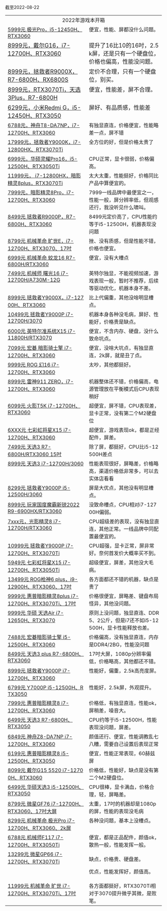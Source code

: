截至2022-08-22

<table>
<tr><td valign="middle" rowspan="1" colspan="2" style="word-break: break-all;" align="center">2022年游戏本开箱</td></tr>
<tr><td valign="top" colspan="1" rowspan="1"><a target="_blank" href="http://mp.weixin.qq.com/s?__biz=MzA5MzcxNjQwNw==&amp;mid=2649897368&amp;idx=1&amp;sn=ccdf43c79f0a4b72a25e8ff532ca2389&amp;chksm=885f3340bf28ba5610dd24fbc8acfe19b51df784acd36c88190c0b2bf8c7d85c567d795ce20c&amp;scene=21#wechat_redirect" textvalue="5999元 极光Pro，i5-12450H、RTX3060" linktype="text" imgurl="" imgdata="null" data-itemshowtype="0" tab="innerlink" data-linktype="2" hasload="1">5999元 极光Pro，i5-12450H、RTX3060</a><br></td><td valign="top" colspan="1" rowspan="1" style="word-break: break-all;">便宜，性能、屏都没什么问题。<br></td></tr>
<tr><td valign="top" colspan="1" rowspan="1"><a target="_blank" href="http://mp.weixin.qq.com/s?__biz=MzA5MzcxNjQwNw==&amp;mid=2649897104&amp;idx=1&amp;sn=cd7ebab547a9a9b20c8b66c48c08b90c&amp;chksm=885f3248bf28bb5ee92f6cdd6de87da795e2af5fc3105d719925fdf2abcd4e67e33dab141aaf&amp;scene=21#wechat_redirect" textvalue="8999元，戴尔G16，i7-12700H、RTX3060" linktype="text" imgurl="" imgdata="null" data-itemshowtype="0" tab="innerlink" data-linktype="2" style="font-size: 18px;" hasload="1"><span style="font-size: 18px;">8999元，戴尔G16，i7-12700H、RTX3060</span></a><br></td><td valign="top" colspan="1" rowspan="1" style="word-break: break-all;"><span style="font-size: 18px;">提升了16比10的16吋，2.5k屏，还是只有一个硬盘位，价格也偏高，性能没问题。<br></span></td></tr>
<tr><td valign="top" colspan="1" rowspan="1"><a target="_blank" href="http://mp.weixin.qq.com/s?__biz=MzA5MzcxNjQwNw==&amp;mid=2649896970&amp;idx=1&amp;sn=fab9dd0453c2aa9a8dcf9f58f6467bd3&amp;chksm=885f32d2bf28bbc45965f7e29f7762cbba71a180696a36ea9abab1482b59b226c226863fa1ae&amp;scene=21#wechat_redirect" textvalue="8999元，拯救者R9000X，R7-6800H、RX6800S" linktype="text" imgurl="" imgdata="null" data-itemshowtype="0" tab="innerlink" data-linktype="2" style="font-size: 18px;" hasload="1"><span style="font-size: 18px;">8999元，拯救者R9000X，R7-6800H、RX6800S</span></a><br></td><td valign="top" colspan="1" rowspan="1" style="word-break: break-all;"><span style="font-size: 18px;">定价不合理，只有一个硬盘位，别买。<br></span></td></tr>
<tr><td valign="top" colspan="1" rowspan="1"><a target="_blank" href="http://mp.weixin.qq.com/s?__biz=MzA5MzcxNjQwNw==&amp;mid=2649896673&amp;idx=1&amp;sn=fd3ceacaaf6368e5655df22a3f114a3f&amp;chksm=885f3c39bf28b52f30e6db96a22fff1ab3e786ee7856666c195f96a7016400620a93fe3d937b&amp;scene=21#wechat_redirect" textvalue="8999元，RTX3070Ti，天选3Plus，R7-6800H" linktype="text" imgurl="" imgdata="null" data-itemshowtype="0" tab="innerlink" data-linktype="2" style="font-size: 18px;" hasload="1"><span style="font-size: 18px;">8999元，RTX3070Ti，天选3Plus，R7-6800H</span></a><br></td><td valign="top" colspan="1" rowspan="1" style="word-break: break-all;"><span style="font-size: 18px;">便宜，性能差，屏不合理。<br></span></td></tr>
<tr><td valign="top" colspan="1" rowspan="1"><a target="_blank" href="http://mp.weixin.qq.com/s?__biz=MzA5MzcxNjQwNw==&amp;mid=2649896515&amp;idx=1&amp;sn=db4f80571e7aaa892400310a29940821&amp;chksm=885f3c9bbf28b58d4f1ec6d6120269955bda6070dd1ecbc893a2d7ce48e46c2f45f53ee42ccb&amp;scene=21#wechat_redirect" textvalue="6299元，小米Redmi G，i5-12450H、RTX3050" linktype="text" imgurl="" imgdata="null" data-itemshowtype="0" tab="innerlink" data-linktype="2" style="font-size: 18px;" hasload="1"><span style="font-size: 18px;">6299元，小米Redmi G，i5-12450H、RTX3050</span></a><br></td><td valign="top" colspan="1" rowspan="1" style="word-break: break-all;"><span style="font-size: 18px;">屏好、有品质感，性能差<br></span></td></tr>
<tr><td valign="top" colspan="1" rowspan="1"><a target="_blank" href="http://mp.weixin.qq.com/s?__biz=MzA5MzcxNjQwNw==&amp;mid=2649896450&amp;idx=1&amp;sn=b1826d5f76aaac20fa59d26725a557e2&amp;chksm=885f3cdabf28b5ccc58c7d11ed229c9cfb33aa7351902cbcd4953f5ebe7fd05ff5dad68c1950&amp;scene=21#wechat_redirect" textvalue="6788元，神舟T8-DA7NP，i7-12700H、RTX3060" linktype="text" imgurl="" imgdata="null" data-itemshowtype="0" tab="innerlink" data-linktype="2" hasload="1">6788元，神舟T8-DA7NP，i7-12700H、RTX3060</a><br></td><td valign="top" colspan="1" rowspan="1" style="word-break: break-all;">有独显直连，价格便宜，性能略差一点，屏不错<br></td></tr>
<tr><td valign="top" colspan="1" rowspan="1"><a target="_blank" href="http://mp.weixin.qq.com/s?__biz=MzA5MzcxNjQwNw==&amp;mid=2649896228&amp;idx=1&amp;sn=e914ba7e3db010f4aec206c0ee348eab&amp;chksm=885f3ffcbf28b6ea37e9f90b6fb2d10efe05c8fe07022e9c9169f9118251f29facfcac4b6111&amp;scene=21#wechat_redirect" textvalue="17999元，拯救者Y9000K，i7-12800HX、RTX3070Ti" linktype="text" imgurl="" imgdata="null" data-itemshowtype="0" tab="innerlink" data-linktype="2" hasload="1">17999元，拯救者Y9000K，i7-12800HX、RTX3070Ti</a><br></td><td valign="top" colspan="1" rowspan="1" style="word-break: break-all;">全方位的好，但是价格太贵了<br></td></tr>
<tr><td valign="top" colspan="1" rowspan="1"><a target="_blank" href="http://mp.weixin.qq.com/s?__biz=MzA5MzcxNjQwNw==&amp;mid=2649895981&amp;idx=1&amp;sn=55ce1e4258eabec122940272278ac6ce&amp;chksm=885f3ef5bf28b7e3b46a05053722931aa8455dd7a82c8b82db31da6d14d61c9cff33da945ae7&amp;scene=21#wechat_redirect" textvalue="6999元，华硕灵耀Pro16，i5-12500H、RTX3050Ti" linktype="text" imgurl="" imgdata="null" data-itemshowtype="0" tab="innerlink" data-linktype="2" hasload="1">6999元，华硕灵耀Pro16，i5-12500H、RTX3050Ti</a><br></td><td valign="top" colspan="1" rowspan="1" style="word-break: break-all;">CPU正常，显卡很弱，价格偏高。<br></td></tr>
<tr><td valign="top" colspan="1" rowspan="1"><a target="_blank" href="http://mp.weixin.qq.com/s?__biz=MzA5MzcxNjQwNw==&amp;mid=2649895836&amp;idx=1&amp;sn=7ad29a6ab54c9dda9dd557d9aa32a9cc&amp;chksm=885f3944bf28b05233e7bfe188292fe99cc6321098f6a3856c92f305d2c6f6dc07f6a22598c9&amp;scene=21#wechat_redirect" textvalue="11999元， i7-12800HX，暗影精灵8plus，RTX3070Ti" linktype="text" imgurl="" imgdata="null" data-itemshowtype="0" tab="innerlink" data-linktype="2" hasload="1">11999元， i7-12800HX，暗影精灵8plus，RTX3070Ti</a><br></td><td valign="top" colspan="1" rowspan="1" style="word-break: break-all;">太大太重，性能挺好，价格同比产品中算便宜的。<br></td></tr>
<tr><td valign="top" colspan="1" rowspan="1"><a target="_blank" href="http://mp.weixin.qq.com/s?__biz=MzA5MzcxNjQwNw==&amp;mid=2649895594&amp;idx=1&amp;sn=2407d17af398bc88b9d4debc8512e658&amp;chksm=885f3872bf28b16464339864f067e53b102ec3061b1dcf312840a7b923b033bd06fa4fbd96bf&amp;scene=21#wechat_redirect" textvalue="7999元，暗影精灵8Pro，i7-12700H、RTX3060" linktype="text" imgurl="" imgdata="null" data-itemshowtype="0" tab="innerlink" data-linktype="2" hasload="1">7999元，暗影精灵8Pro，i7-12700H、RTX3060</a><br></td><td valign="top" colspan="1" rowspan="1" style="word-break: break-all;">7999一线品牌中最便宜之一，性能一般，屏分辨率低，但观感还行，我没听见什么啸叫。<br></td></tr>
<tr><td valign="top" colspan="1" rowspan="1"><a target="_blank" href="http://mp.weixin.qq.com/s?__biz=MzA5MzcxNjQwNw==&amp;mid=2649895030&amp;idx=1&amp;sn=369da2f5f44861f1cd6f2eee744daf08&amp;chksm=885f3aaebf28b3b84c094ad5e0e9523153c7928d74ce1d0362088f7f1b9ed69cc04ea212b982&amp;scene=21#wechat_redirect" textvalue="8499元 拯救者R9000P，R7-6800H、RTX3060" linktype="text" imgurl="" imgdata="null" data-itemshowtype="0" tab="innerlink" data-linktype="2" hasload="1">8499元 拯救者R9000P，R7-6800H、RTX3060</a><br></td><td valign="top" colspan="1" rowspan="1" style="word-break: break-all;">8499元定价高了，CPU性能约等于i5-12500H，机器表现没问题<br></td></tr>
<tr><td valign="top" colspan="1" rowspan="1"><a target="_blank" href="http://mp.weixin.qq.com/s?__biz=MzA5MzcxNjQwNw==&amp;mid=2649894918&amp;idx=1&amp;sn=ad1b9db977b1270bd5f737ba222e2159&amp;chksm=885f3adebf28b3c8d2c312b726b9fe0bd43762dc6c5684f44e838b8f09aef42027993356ea0f&amp;scene=21#wechat_redirect" textvalue="8799元 机械革命 旷世E，i7-12700H、RTX3070、17吋" linktype="text" imgurl="" imgdata="null" data-itemshowtype="0" tab="innerlink" data-linktype="2" hasload="1">8799元 机械革命 旷世E，i7-12700H、RTX3070、17吋</a><br></td><td valign="top" colspan="1" rowspan="1" style="word-break: break-all;">挫、没有质感，但是性能不错，价格也便宜。<br></td></tr>
<tr><td valign="top" colspan="1" rowspan="1"><a target="_blank" href="http://mp.weixin.qq.com/s?__biz=MzA5MzcxNjQwNw==&amp;mid=2649894681&amp;idx=1&amp;sn=633181bab70114b848516b7ad9aee294&amp;chksm=885f25c1bf28acd7359f493946826f2693c20c58b7a1c2112e52df37d88697a52744857a8201&amp;scene=21#wechat_redirect" textvalue="6999元 机械革命 蛟龙16 R7-6800H/RTX3060" linktype="text" imgurl="" imgdata="null" data-itemshowtype="0" tab="innerlink" data-linktype="2" hasload="1">6999元 机械革命 蛟龙16 R7-6800H/RTX3060</a><br></td><td valign="top" colspan="1" rowspan="1" style="word-break: break-all;">便宜，没有大槽点<br></td></tr>
<tr><td valign="top" colspan="1" rowspan="1"><a target="_blank" href="http://mp.weixin.qq.com/s?__biz=MzA5MzcxNjQwNw==&amp;mid=2649894575&amp;idx=1&amp;sn=fa1585ad947a1295f1f16706be3257bf&amp;chksm=885f2477bf28ad613c68617084310404510cb2323a2aaf05d237ae59bf03f7ab1cf161ca3e77&amp;scene=21#wechat_redirect" textvalue="7499元 机械师 曙光16 i7-12700H/A730M-12G" linktype="text" imgurl="" imgdata="null" data-itemshowtype="0" tab="innerlink" data-linktype="2" hasload="1">7499元 机械师 曙光16 i7-12700H/A730M-12G</a><br></td><td valign="top" colspan="1" rowspan="1" style="word-break: break-all;">英特尔独显，不能视频加速，游戏表现一般，暂时不推荐，后续等驱动优化，机器本身不差。<br></td></tr>
<tr><td valign="top" colspan="1" rowspan="1" style="word-break: break-all;"><a target="_blank" href="http://mp.weixin.qq.com/s?__biz=MzA5MzcxNjQwNw==&amp;mid=2649894464&amp;idx=1&amp;sn=61314c914ade0a9a5ea532c1872acfc9&amp;chksm=885f2498bf28ad8efa5893dd39690c61b0e8e3ebc4a897ffe0daf41552ff8d191e1d3ad0e34f&amp;scene=21#wechat_redirect" textvalue="8999元 拯救者Y9000X，i7-12700H、RTX3060" linktype="text" imgurl="" imgdata="null" data-itemshowtype="0" tab="innerlink" data-linktype="2" hasload="1">8999元 拯救者Y9000X，i7-12700H、RTX3060</a><br></td><td valign="top" colspan="1" rowspan="1" style="word-break: break-all;">比上代偏重，其他没啥明显槽点。<br></td></tr>
<tr><td valign="top" colspan="1" rowspan="1"><a target="_blank" href="http://mp.weixin.qq.com/s?__biz=MzA5MzcxNjQwNw==&amp;mid=2649894172&amp;idx=1&amp;sn=b5d39c462e4246f268c963cd83ee7373&amp;chksm=885f27c4bf28aed2c3e9368852344292220dc9a9e719831c59aee325655be5293531e45bffb0&amp;scene=21#wechat_redirect" textvalue="10499元 拯救者Y9000P i7-12700H/3070" linktype="text" imgurl="" imgdata="null" data-itemshowtype="0" tab="innerlink" data-linktype="2" hasload="1">10499元 拯救者Y9000P i7-12700H/3070</a><br></td><td valign="top" colspan="1" rowspan="1" style="word-break: break-all;">机器本身各种没毛病，屏好、性能好，价格贵是缺点。<br></td></tr>
<tr><td valign="top" colspan="1" rowspan="1"><a target="_blank" href="http://mp.weixin.qq.com/s?__biz=MzA5MzcxNjQwNw==&amp;mid=2649894067&amp;idx=1&amp;sn=e5ad94a025e8bd8f8b76a4b836b159d3&amp;chksm=885f266bbf28af7d99107f20ff459bf3c6d00c45ddb95a9f5fe02da5084d57d35436604293ca&amp;scene=21#wechat_redirect" textvalue="6000元 英特尔准系统X15 i7-11800H/RTX3070" linktype="text" imgurl="" imgdata="null" data-itemshowtype="0" tab="innerlink" data-linktype="2" hasload="1">6000元 英特尔准系统X15 i7-11800H/RTX3070</a><br></td><td valign="top" colspan="1" rowspan="1" style="word-break: break-all;">便宜，不含内存、硬盘，没什么致命坑点。<br></td></tr>
<tr><td valign="top" colspan="1" rowspan="1"><a target="_blank" href="http://mp.weixin.qq.com/s?__biz=MzA5MzcxNjQwNw==&amp;mid=2649893896&amp;idx=1&amp;sn=bbef1a2a18daa563ac4bd7510e60cbde&amp;chksm=885f26d0bf28afc66f92b18ad579ab11742611fd70aa0c289b8acdedc3b027b0c60004285924&amp;scene=21#wechat_redirect" textvalue="7099元 宏碁 暗影骑士擎 i7-12700H、RTX3060" linktype="text" imgurl="" imgdata="null" data-itemshowtype="0" tab="innerlink" data-linktype="2" wah-hotarea="click" hasload="1">7099元 宏碁 暗影骑士擎 i7-12700H、RTX3060</a><br></td><td valign="top" colspan="1" rowspan="1" style="word-break: break-all;">便宜，没啥大坑点，有独显直连，2k屏，就是丑了点。<br></td></tr>
  <tr><td valign="top" colspan="1" rowspan="1"><a target="_blank" href="http://mp.weixin.qq.com/s?__biz=MzA5MzcxNjQwNw==&amp;mid=2649893818&amp;idx=1&amp;sn=5d0cd500050ebf58269703e1dd61c14d&amp;chksm=885f2162bf28a874c9a1fcf63d2c866198a9dd24ccfad168812f4fb0cdf206958755bc8bc062&amp;scene=21#wechat_redirect" textvalue="9999元 ROG 幻16 i7-12700H、RTX3060" linktype="text" imgurl="" imgdata="null" data-itemshowtype="0" tab="innerlink" data-linktype="2" wah-hotarea="click" hasload="1">9999元 ROG 幻16 i7-12700H、RTX3060</a><br></td><td valign="top" colspan="1" rowspan="1" style="word-break: break-all;">太吵，其他都挺好。<br></td></tr>
  <tr><td valign="top" colspan="1" rowspan="1"><a target="_blank" href="http://mp.weixin.qq.com/s?__biz=MzA5MzcxNjQwNw==&amp;mid=2649893375&amp;idx=1&amp;sn=5eeed876da71e028c9271dd0ced3d190&amp;chksm=885f2327bf28aa31933aa0cbff1ad24ef884a6505196305b05036046f2bfca95a93dcbe8cad3&amp;scene=21#wechat_redirect" textvalue="8999元 雷神911 ZERO，i7-12700H、RTX3060" linktype="text" imgurl="" imgdata="null" data-itemshowtype="0" tab="innerlink" data-linktype="2" wah-hotarea="click" hasload="1">8999元 雷神911 ZERO，i7-12700H、RTX3060</a><br></td><td valign="top" colspan="1" rowspan="1" style="word-break: break-all;">机器整体还不错，价格偏高，电源管理放在平衡模式后CPU表现稍好<br></td></tr>
  <tr><td valign="top" colspan="1" rowspan="1"><a target="_blank" href="http://mp.weixin.qq.com/s?__biz=MzA5MzcxNjQwNw==&amp;mid=2649893192&amp;idx=1&amp;sn=e083f3d1c49be371bc662ae461b7b915&amp;chksm=885f2390bf28aa86944e850722fb6772b18214d7bbaa639bb5c232236c29c857805252e51f98&amp;scene=21#wechat_redirect" textvalue="6099元 火影T5K i7-12700H、RTX3060" linktype="text" imgurl="" imgdata="null" data-itemshowtype="0" tab="innerlink" data-linktype="2" wah-hotarea="click" hasload="1">6099元 火影T5K i7-12700H、RTX3060</a><br></td><td valign="top" colspan="1" rowspan="1" style="word-break: break-all;">超便宜，屏不错，CPU表现差，显卡正常，没有第二个M2硬盘位<br></td></tr>
  <tr><td valign="top" colspan="1" rowspan="1"><a target="_blank" href="http://mp.weixin.qq.com/s?__biz=MzA5MzcxNjQwNw==&amp;mid=2649892156&amp;idx=1&amp;sn=4854a0f54d65bb2e2e00b8e512c4a9ae&amp;chksm=885f2fe4bf28a6f2b682fc110cbb0a8da46a2586061d7f1eba47c054aefd9d4bbefa50ab4d6a&amp;scene=21#wechat_redirect" textvalue="6XXX元 七彩虹将星X15 i7-12700H、RTX3060" linktype="text" imgurl="" imgdata="null" data-itemshowtype="0" tab="innerlink" data-linktype="2" wah-hotarea="click" hasload="1">6XXX元 七彩虹将星X15 i7-12700H、RTX3060</a><br></td><td valign="top" colspan="1" rowspan="1" style="word-break: break-all;">超便宜，游戏表现ok，都是正经配件，屏差。<br></td></tr>
  <tr><td valign="top" colspan="1" rowspan="1"><a target="_blank" href="http://mp.weixin.qq.com/s?__biz=MzA5MzcxNjQwNw==&amp;mid=2649892582&amp;idx=1&amp;sn=663b713140b40e108f7fdf91b653cd92&amp;chksm=885f2c3ebf28a528be151b1a24bd2e85b7a1c2e8f636406e074658899719c8458244ad9afbf1&amp;scene=21#wechat_redirect" textvalue="7499元 天选3 R7-6800H/RTX3060 15吋" linktype="text" imgurl="" imgdata="null" data-itemshowtype="0" tab="innerlink" data-linktype="2" wah-hotarea="click" hasload="1">7499元 天选3 R7-6800H/RTX3060 15吋</a><br></td><td valign="top" colspan="1" rowspan="1" style="word-break: break-all;">除了屏，都挺好，CPU比i5-12500H差点<br></td></tr>
  <tr><td valign="top" colspan="1" rowspan="1"><a target="_blank" href="http://mp.weixin.qq.com/s?__biz=MzA5MzcxNjQwNw==&amp;mid=2649891873&amp;idx=1&amp;sn=9a9a75a00382bc75d14410a3f4d5c432&amp;chksm=885f2ef9bf28a7ef705ca7fb48e0f85420b42c30fff92cec20b690ebf63768227a3c41b994ab&amp;scene=21#wechat_redirect" textvalue="8999元 天选3 i7-12700H/3060" linktype="text" imgurl="" imgdata="null" data-itemshowtype="0" tab="innerlink" data-linktype="2" wah-hotarea="click" hasload="1">8999元 天选3 i7-12700H/3060</a><br></td><td valign="top" colspan="1" rowspan="1" style="word-break: break-all;">性能表现很好，屏略差，价格略高，渠道价格低非常多，可以去实体店看看<br></td></tr>
  <tr><td valign="top" colspan="1" rowspan="1"><a target="_blank" href="http://mp.weixin.qq.com/s?__biz=MzA5MzcxNjQwNw==&amp;mid=2649891803&amp;idx=1&amp;sn=a49c3aa30f322424516b74e08373829c&amp;chksm=885f2903bf28a0156f1b165c1e5f4e3cf6943ba4da3dcbae971ae443ae9de110b3bea7996ffc&amp;scene=21#wechat_redirect" textvalue="8299元 拯救者Y9000P i5-12500H/3060" linktype="text" imgurl="" imgdata="null" data-itemshowtype="0" tab="innerlink" data-linktype="2" wah-hotarea="click" hasload="1">8299元 拯救者Y9000P i5-12500H/3060</a><br></td><td valign="top" colspan="1" rowspan="1" style="word-break: break-all;">屏是大优点，其他没有明显槽点。<br></td></tr>
  <tr><td valign="top" colspan="1" rowspan="1"><a target="_blank" href="http://mp.weixin.qq.com/s?__biz=MzA5MzcxNjQwNw==&amp;mid=2649891748&amp;idx=1&amp;sn=a3f2d9c427a8e0d87fd4d5ffb19aa0e8&amp;chksm=885f297cbf28a06aef37b34a1b2fd9273d897373f0b31a0ee41af2c01a22c933ade12ba93073&amp;scene=21#wechat_redirect" textvalue="8999元 玩家国度魔霸新锐2022 R9-6900HX/RTX3060" linktype="text" imgurl="" imgdata="null" data-itemshowtype="0" tab="innerlink" data-linktype="2" wah-hotarea="click" hasload="1">8999元 玩家国度魔霸新锐2022 R9-6900HX/RTX3060</a><br></td><td valign="top" colspan="1" rowspan="1" style="word-break: break-all;">没致命槽点，CPU相对i7-12700H偏弱。<br></td></tr>
  <tr><td valign="top" colspan="1" rowspan="1"><a target="_blank" href="http://mp.weixin.qq.com/s?__biz=MzA5MzcxNjQwNw==&amp;mid=2649891655&amp;idx=1&amp;sn=b25d1dc27ae555a78e3cf2f1cc97ba92&amp;chksm=885f299fbf28a08916b08ed79d9d6ec14588123239da3603af2f73bdc5c571e95a04e415f8e9&amp;scene=21#wechat_redirect" textvalue="7xxx元，光影精灵8 i7-12700H/RTX3060" linktype="text" imgurl="" imgdata="null" data-itemshowtype="0" tab="innerlink" data-linktype="2" wah-hotarea="click" hasload="1">7xxx元，光影精灵8 i7-12700H/RTX3060</a><br></td><td valign="top" colspan="1" rowspan="1" style="word-break: break-all;">CPU超级差的表现，没有独显直连，其他正常。一线品牌中同配置最便宜的。<br></td></tr>
  <tr><td valign="top" colspan="1" rowspan="1"><a target="_blank" href="http://mp.weixin.qq.com/s?__biz=MzA5MzcxNjQwNw==&amp;mid=2649891585&amp;idx=1&amp;sn=c147905e819d51136d86e8c3331c844f&amp;chksm=885f29d9bf28a0cf2a0afc0a79f1b01038b1065fd3139d75d07845d9981612642d06b9f0111b&amp;scene=21#wechat_redirect" textvalue="10999元 拯救者Y9000P i7-12700H、RTX3070Ti" linktype="text" imgurl="" imgdata="null" data-itemshowtype="0" tab="innerlink" data-linktype="2" wah-hotarea="click" hasload="1">10999元 拯救者Y9000P i7-12700H、RTX3070Ti</a><br></td><td valign="top" colspan="1" rowspan="1" style="word-break: break-all;">CPU超强，显卡正常，屏非常好。奈何首发价大概率买不到。<br></td></tr>
  <tr><td valign="top" colspan="1" rowspan="1"><a target="_blank" href="http://mp.weixin.qq.com/s?__biz=MzA5MzcxNjQwNw==&amp;mid=2649891454&amp;idx=1&amp;sn=2b1646e57a9f36f3d81ba27a8ffe1b5c&amp;chksm=885f28a6bf28a1b04c6b98f891d6f563ed53bbc3429df7e5cf52fbda307bafc489271061a7b2&amp;scene=21#wechat_redirect" textvalue="5949元 七彩虹将星X15 i7-12700H、RTX3050Ti" linktype="text" imgurl="" imgdata="null" data-itemshowtype="0" tab="innerlink" data-linktype="2" wah-hotarea="click" hasload="1">5949元 七彩虹将星X15 i7-12700H、RTX3050Ti</a><br></td><td valign="top" colspan="1" rowspan="1" style="word-break: break-all;">超级便宜，屏差，其他没大毛病。<br></td></tr>
  <tr><td valign="top" colspan="1" rowspan="1"><a target="_blank" href="http://mp.weixin.qq.com/s?__biz=MzA5MzcxNjQwNw==&amp;mid=2649891347&amp;idx=1&amp;sn=3dd2264b0a68ca4cedc679b3c9195439&amp;chksm=885f28cbbf28a1dd880bbd5c612bc2f4a0ddc0f548e551c2c2cfac21b150787f53ada952899b&amp;scene=21#wechat_redirect" textvalue="13499元 ROG枪神6 plus，i9-12900H、RTX3060、17吋" linktype="text" imgurl="" imgdata="null" data-itemshowtype="0" tab="innerlink" data-linktype="2" wah-hotarea="click" hasload="1">13499元 ROG枪神6 plus，i9-12900H、RTX3060、17吋</a><br></td><td valign="top" colspan="1" rowspan="1" style="word-break: break-all;">各方面都还不错的机器，缺点是贵了<br></td></tr>
  <tr><td valign="top" colspan="1" rowspan="1"><a target="_blank" href="http://mp.weixin.qq.com/s?__biz=MzA5MzcxNjQwNw==&amp;mid=2649891281&amp;idx=1&amp;sn=f95cfd3cd67cda26a315ffb5e6161c6a&amp;chksm=885f2b09bf28a21fce551e904dbb4a62be53df42da55c57b3c41cbc079c2a74585c92fb317de&amp;scene=21#wechat_redirect" textvalue="9999元 惠普暗影精灵8plus i7-12700H、RTX3070Ti、17吋" linktype="text" imgurl="" imgdata="null" data-itemshowtype="0" tab="innerlink" data-linktype="2" wah-hotarea="click" hasload="1">9999元 惠普暗影精灵8plus i7-12700H、RTX3070Ti、17吋</a><br></td><td valign="top" colspan="1" rowspan="1" style="word-break: break-all;">价格很便宜，屏略差、键盘布局怪异，其他没问题。<br></td></tr>
  <tr><td valign="top" colspan="1" rowspan="1"><a target="_blank" href="http://mp.weixin.qq.com/s?__biz=MzA5MzcxNjQwNw==&amp;mid=2649891120&amp;idx=1&amp;sn=003fef9269f31b62a703dada21d905e6&amp;chksm=885f2be8bf28a2fe6dada1b9be99a82ebfe8a2cd257c5126e465b41a568f23221b213ee1b510&amp;scene=21#wechat_redirect" textvalue="9999元 华硕 天选Air i7-12650H、RTX3070" linktype="text" imgurl="" imgdata="null" data-itemshowtype="0" tab="innerlink" data-linktype="2" wah-hotarea="click" hasload="1">9999元 华硕 天选Air i7-12650H、RTX3070</a><br></td><td valign="top" colspan="1" rowspan="1" style="word-break: break-all;">原则上没问题，独显直连、DDR5、2公斤，但是i7还不如i5-12500H，显卡性能释放也差。<br></td></tr>
  <tr><td valign="top" colspan="1" rowspan="1"><a target="_blank" href="http://mp.weixin.qq.com/s?__biz=MzA5MzcxNjQwNw==&amp;mid=2649890893&amp;idx=1&amp;sn=22ab054ede761bd8b568886ace5d4bd9&amp;chksm=885f2a95bf28a383fd60087f56526a114b7d6b3b336bd5e83a4d70d7f001e4ad80a7edd09208&amp;scene=21#wechat_redirect" textvalue="7488元 宏碁暗影骑士擎 i5-12500H、RTX3060" linktype="text" imgurl="" imgdata="null" data-itemshowtype="0" tab="innerlink" data-linktype="2" wah-hotarea="click" hasload="1">7488元 宏碁暗影骑士擎 i5-12500H、RTX3060</a><br></td><td valign="top" colspan="1" rowspan="1" style="word-break: break-all;">价格偏高，没有独显直连，内存是DDR4/2BG，性能没问题<br></td></tr>
  <tr><td valign="top" colspan="1" rowspan="1" style="word-break: break-all;"><a target="_blank" href="http://mp.weixin.qq.com/s?__biz=MzA5MzcxNjQwNw==&amp;mid=2649890828&amp;idx=1&amp;sn=26e61b209b3324309c159bdc800b50a7&amp;chksm=885f2ad4bf28a3c2bd551dc7878b9b7403f49750724982b301f217485e35b974c8509f8fc70e&amp;scene=21#wechat_redirect" textvalue="8499元 天选3 plus R7-6800H、RTX3060" linktype="text" imgurl="" imgdata="null" data-itemshowtype="0" tab="innerlink" data-linktype="2" wah-hotarea="click" hasload="1">8499元 天选3 plus R7-6800H、RTX3060</a><br></td><td valign="top" colspan="1" rowspan="1" style="word-break: break-all;">17吋大屏，1080p分辨率偏低，价格略高，其他都还不错。<br></td></tr>
  <tr><td valign="top" colspan="1" rowspan="1"><a target="_blank" href="http://mp.weixin.qq.com/s?__biz=MzA5MzcxNjQwNw==&amp;mid=2649890766&amp;idx=1&amp;sn=fbc315cd3cf11fca9f3bf378589fb133&amp;chksm=885f1516bf289c0057e9981c6b52780bdd072c262d57fd948de3fc4f8f60a01d513065e2142a&amp;scene=21#wechat_redirect" textvalue="8999元 拯救者Y9000P i7-12700H、RTX3060" linktype="text" imgurl="" imgdata="null" data-itemshowtype="0" tab="innerlink" data-linktype="2" wah-hotarea="click" hasload="1">8999元 拯救者Y9000P i7-12700H、RTX3060</a><br></td><td valign="top" colspan="1" rowspan="1" style="word-break: break-all;">性能好，偏重，2.5k高亮度屏。<br></td></tr>
  <tr><td valign="top" colspan="1" rowspan="1" style="word-break: break-all;"><a target="_blank" href="http://mp.weixin.qq.com/s?__biz=MzA5MzcxNjQwNw==&amp;mid=2649890771&amp;idx=1&amp;sn=7cedb0f1eb9bf2c74156d2423153b016&amp;chksm=885f150bbf289c1de66f7c8627f57d44446de7d49201603bef59a01ba4609a8b87d73c3f8f57&amp;scene=21#wechat_redirect" textvalue="6799元 Y7000P i5-12500H、RTX3050" linktype="text" imgurl="" imgdata="null" data-itemshowtype="0" tab="innerlink" data-linktype="2" wah-hotarea="click" hasload="1">6799元 Y7000P i5-12500H、RTX3050</a><br></td><td valign="top" colspan="1" rowspan="1" style="word-break: break-all;">性能好，2.5k屏，外观提升。<br></td></tr>
  <tr><td valign="top" colspan="1" rowspan="1"><a target="_blank" href="http://mp.weixin.qq.com/s?__biz=MzA5MzcxNjQwNw==&amp;mid=2649890648&amp;idx=1&amp;sn=4216cc60fb12d5df9d3843186de1ce3f&amp;chksm=885f1580bf289c9694f1ff2232fd4dd658fff594c018a291295410d42ce74152da5ef56da297&amp;scene=21#wechat_redirect" textvalue="7999元 惠普暗影精灵8 i7-12700H、RTX3060" linktype="text" imgurl="" imgdata="null" data-itemshowtype="0" tab="innerlink" data-linktype="2" wah-hotarea="click" hasload="1">7999元 惠普暗影精灵8 i7-12700H、RTX3060</a><br></td><td valign="top" colspan="1" rowspan="1" style="word-break: break-all;">价格低，有独显直连，性能ok，屏稍差，噪音大。<br></td></tr>
  <tr><td valign="top" colspan="1" rowspan="1"><a target="_blank" href="http://mp.weixin.qq.com/s?__biz=MzA5MzcxNjQwNw==&amp;mid=2649890551&amp;idx=1&amp;sn=9378bed53edcb6812d5e50377eac02f1&amp;chksm=885f142fbf289d39136c2eae95d2679989a79d02aa3c52531722cc602eb07edf595ab7c22bf4&amp;scene=21#wechat_redirect" textvalue="6499元 天选3 R7-6800H、RTX3050" linktype="text" imgurl="" imgdata="null" data-itemshowtype="0" tab="innerlink" data-linktype="2" wah-hotarea="click" hasload="1">6499元 天选3 R7-6800H、RTX3050</a><br></td><td valign="top" colspan="1" rowspan="1" style="word-break: break-all;">CPU约等于i5-12500H，性能表现没问题，屏差。<br></td></tr>
  <tr><td valign="top" colspan="1" rowspan="1"><a target="_blank" href="http://mp.weixin.qq.com/s?__biz=MzA5MzcxNjQwNw==&amp;mid=2649890486&amp;idx=1&amp;sn=53ad6bd677d42741f3f66f054b1afe13&amp;chksm=885f146ebf289d7810f94941dfb3b1e957061241ab0620344506ade0cdf415ab49edeeadcfac&amp;scene=21#wechat_redirect" textvalue="6849元 神舟Z8-DA7NP i7-12700H、RTX3060" linktype="text" imgurl="" imgdata="null" data-itemshowtype="0" tab="innerlink" data-linktype="2" wah-hotarea="click" hasload="1">6849元 神舟Z8-DA7NP i7-12700H、RTX3060</a><br></td><td valign="top" colspan="1" rowspan="1" style="word-break: break-all;">颜值还行、便宜，性能调教乱七八糟，需要自己设置后表现正常<br></td></tr>
  <tr><td valign="top" colspan="1" rowspan="1"><a target="_blank" href="http://mp.weixin.qq.com/s?__biz=MzA5MzcxNjQwNw==&amp;mid=2649890436&amp;idx=1&amp;sn=c7b5cc3e958d23722ef71c4a08480319&amp;chksm=885f145cbf289d4a6c5aef9b8b02a2a2a019af03134183b5921cec7eecfc3fd04b56b1025f9a&amp;scene=21#wechat_redirect" textvalue="6199元 惠普暗影精灵8 i5-12500H、RTX3050" linktype="text" imgurl="" imgdata="null" data-itemshowtype="0" tab="innerlink" data-linktype="2" wah-hotarea="click" hasload="1">6199元 惠普暗影精灵8 i5-12500H、RTX3050</a><br></td><td valign="top" colspan="1" rowspan="1" style="word-break: break-all;">便宜，性能正常表现，60赫兹屏<br></td></tr>
  <tr><td valign="top" colspan="1" rowspan="1" style="word-break: break-all;"><a target="_blank" href="http://mp.weixin.qq.com/s?__biz=MzA5MzcxNjQwNw==&amp;mid=2649890369&amp;idx=1&amp;sn=929d26c1aaaf99aa3df93284a7d20721&amp;chksm=885f1499bf289d8f9cb90cfb0ee793f0ffe2bd80997ca9be813ee178d757a1acf679f2e33da1&amp;scene=21#wechat_redirect" textvalue="8099元 戴尔G15 5520 i7-12700H、RTX3060" linktype="text" imgurl="" imgdata="null" data-itemshowtype="0" tab="innerlink" data-linktype="2" wah-hotarea="click" hasload="1">8099元 戴尔G15 5520 i7-12700H、RTX3060</a><br></td><td valign="top" colspan="1" rowspan="1" style="word-break: break-all;">价格低，性能好，缺点是没有第二个M2硬盘位。<br></td></tr>
  <tr><td valign="top" colspan="1" rowspan="1"><a target="_blank" href="http://mp.weixin.qq.com/s?__biz=MzA5MzcxNjQwNw==&amp;mid=2649890316&amp;idx=1&amp;sn=ece485484517d88e530559eee8f8a98a&amp;chksm=885f14d4bf289dc25b705777b157cd650c6dadee3ef3c342ddc39746c30f51c0cd328ba9bdc8&amp;scene=21#wechat_redirect" textvalue="6499元 华硕天选3 i5-12500H、RTX3050" linktype="text" imgurl="" imgdata="null" data-itemshowtype="0" tab="innerlink" data-linktype="2" wah-hotarea="click" hasload="1">6499元 华硕天选3 i5-12500H、RTX3050</a><br></td><td valign="top" colspan="1" rowspan="1" style="word-break: break-all;">CPU很棒，显卡满血，价格合理，轻，屏略差。</td></tr>
  <tr><td valign="top" colspan="1" rowspan="1"><a target="_blank" href="http://mp.weixin.qq.com/s?__biz=MzA5MzcxNjQwNw==&amp;mid=2649890236&amp;idx=1&amp;sn=3782360dd4e3b4d6da4c1701df197389&amp;chksm=885f1764bf289e725812eee60c7775b25355821f5f7674291f273092ed705259399540bd5a8a&amp;scene=21#wechat_redirect" textvalue="8799元 微星GF76 i7-12700H、RTX3060、17吋大屏" linktype="text" imgurl="" imgdata="null" data-itemshowtype="0" tab="innerlink" data-linktype="2" wah-hotarea="click" hasload="1">8799元 微星GF76 i7-12700H、RTX3060、17吋大屏</a><br></td><td valign="top" colspan="1" rowspan="1" style="word-break: break-all;">太重，17吋的机器却是1080p的屏，性能的表现没毛病<br></td></tr>
  <tr><td valign="top" colspan="1" rowspan="1"><a target="_blank" href="http://mp.weixin.qq.com/s?__biz=MzA5MzcxNjQwNw==&amp;mid=2649890134&amp;idx=1&amp;sn=142a260d217c999763b4604af64d5101&amp;chksm=885f178ebf289e9856802b3497e9e31158377210da0d6773495f48b03d9938fe5d8627ba507b&amp;scene=21#wechat_redirect" textvalue="8299元 机械革命 极光Pro i7-12700H、RTX3060、2k屏" linktype="text" imgurl="" imgdata="null" data-itemshowtype="0" tab="innerlink" data-linktype="2" wah-hotarea="click" hasload="1">8299元 机械革命 极光Pro i7-12700H、RTX3060、2k屏</a><br></td><td valign="top" colspan="1" rowspan="1" style="word-break: break-all;">各种没问题，基本上没槽点。<br></td></tr>
  <tr><td valign="top" colspan="1" rowspan="1"><a target="_blank" href="http://mp.weixin.qq.com/s?__biz=MzA5MzcxNjQwNw==&amp;mid=2649890041&amp;idx=1&amp;sn=009a437e1167de5097f470caecb51571&amp;chksm=885f1621bf289f378ac6daaa740ee2cf8f1b74ac942b023366ee3621f968d81a7115580456d1&amp;scene=21#wechat_redirect" textvalue="6788元 机械师F117 i7-12700H、RTX3050Ti" linktype="text" imgurl="" imgdata="null" data-itemshowtype="0" tab="innerlink" data-linktype="2" wah-hotarea="click" hasload="1">6788元 机械师F117 i7-12700H、RTX3050Ti</a><br></td><td valign="top" colspan="1" rowspan="1" style="word-break: break-all;">便宜，都是正品配件，颜值ok，散热一般，性能发挥一般。<br></td></tr>
  <tr><td valign="top" colspan="1" rowspan="1"><a target="_blank" href="http://mp.weixin.qq.com/s?__biz=MzA5MzcxNjQwNw==&amp;mid=2649889922&amp;idx=1&amp;sn=ff27f88927c0db36e8ecb9a83808410a&amp;chksm=885f165abf289f4c0c980e36958b61df35cd8157efdff330e2561f9552a99f2fc7fa5438a036&amp;scene=21#wechat_redirect" textvalue="13299元 微星GP66 i7-12700H、RTX3070Ti" linktype="text" imgurl="" imgdata="null" data-itemshowtype="0" tab="innerlink" data-linktype="2" wah-hotarea="click" hasload="1">13299元 微星GP66 i7-12700H、RTX3070Ti</a><br></td><td valign="top" colspan="1" rowspan="1" style="word-break: break-all;"><p>缺点，价格贵、硬盘差。</p><p>优点，性能发挥好，颜值高。</p></td></tr>
  <tr><td width="268" valign="top"><a target="_blank" href="http://mp.weixin.qq.com/s?__biz=MzA5MzcxNjQwNw==&amp;mid=2649889694&amp;idx=1&amp;sn=f0dfc549ba996b7e24e60ff5d7086074&amp;chksm=885f1146bf28985059e39895e0de8da722f9fc24044737860e4653964ba46ed584823afee33c&amp;scene=21#wechat_redirect" textvalue="11999元 机械革命 旷世 i7-12700H、RTX3070Ti、17吋" linktype="text" imgurl="" imgdata="null" data-itemshowtype="0" tab="innerlink" data-linktype="2" wah-hotarea="click" hasload="1">11999元 机械革命 旷世 i7-12700H、RTX3070Ti、17吋</a><br></td><td width="268" valign="top" style="word-break: break-all;">各方面都挺好，RTX3070Ti相对于3070提升微乎其微，是败笔。<br></td></tr>
</table>
